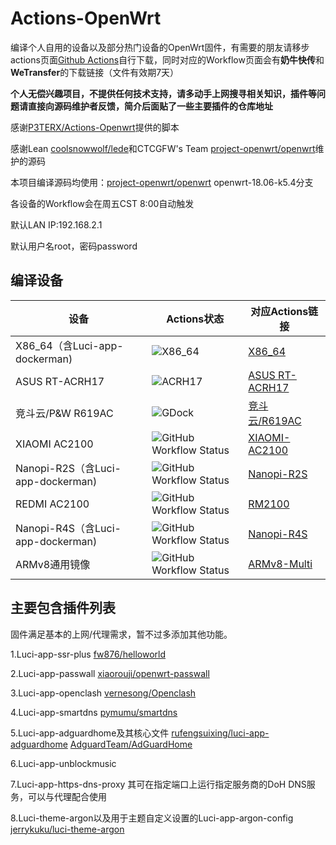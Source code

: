 # Actions-OpenWrt
编译个人自用的设备以及部分热门设备的OpenWrt固件，有需要的朋友请移步actions页面[Github Actions](https://github.com/stephensund/Openwrt-Actions/actions)自行下载，同时对应的Workflow页面会有**奶牛快传**和**WeTransfer**的下载链接（文件有效期7天）

**个人无偿兴趣项目，不提供任何技术支持，请多动手上网搜寻相关知识，插件等问题请直接向源码维护者反馈，简介后面贴了一些主要插件的仓库地址**

感谢[P3TERX/Actions-Openwrt](https://github.com/P3TERX/Actions-OpenWrt)提供的脚本

感谢Lean [coolsnowwolf/lede](https://github.com/coolsnowwolf/lede)和CTCGFW's Team [project-openwrt/openwrt](https://github.com/project-openwrt/openwrt)维护的源码

本项目编译源码均使用：[project-openwrt/openwrt](https://github.com/project-openwrt/openwrt) openwrt-18.06-k5.4分支

各设备的Workflow会在周五CST 8:00自动触发

默认LAN IP:192.168.2.1

默认用户名root，密码password

## 编译设备
|   设备   |  Actions状态  |  对应Actions链接  |
|  ----  |  ----  |  ----  |
|  X86_64（含Luci-app-dockerman)  | ![X86_64](https://img.shields.io/github/workflow/status/stephensund/Actions-OpenWrt/X86_64-Openwrt?style=flat-square) |  [X86_64](https://github.com/stephensund/Actions-OpenWrt/actions?query=workflow%3AX86_64-Openwrt)  |
|  ASUS RT-ACRH17  | ![ACRH17](https://img.shields.io/github/workflow/status/stephensund/Actions-OpenWrt/ACRH17-Openwrt?style=flat-square) |  [ASUS RT-ACRH17](https://github.com/stephensund/Actions-OpenWrt/actions?query=workflow%3AACRH17-Openwrt)  |
|  竞斗云/P&W R619AC  |  ![GDock](https://img.shields.io/github/workflow/status/stephensund/Actions-OpenWrt/GDock-OpenWrt?style=flat-square)  |  [竞斗云/R619AC](https://github.com/stephensund/Actions-OpenWrt/actions?query=workflow%3AGDock-OpenWrt)  |
|  XIAOMI AC2100  |  <img alt="GitHub Workflow Status" src="https://img.shields.io/github/workflow/status/stephensund/Actions-OpenWrt/XIAOMI-AC2100-Openwrt?style=flat-square">  |  [XIAOMI-AC2100](https://github.com/stephensund/Actions-OpenWrt/actions?query=workflow%3AXIAOMI-AC2100-Openwrt)  |
|  Nanopi-R2S（含Luci-app-dockerman)  |  <img alt="GitHub Workflow Status" src="https://img.shields.io/github/workflow/status/stephensund/Actions-OpenWrt/Nanopi-R2S-Openwrt?style=flat-square">  |  [Nanopi-R2S](https://github.com/stephensund/Actions-OpenWrt/actions?query=workflow%3ANanopi-R2S-Openwrt)  |
|  REDMI AC2100  |  <img alt="GitHub Workflow Status" src="https://img.shields.io/github/workflow/status/stephensund/Actions-OpenWrt/REDMI-AC2100-Openwrt?style=flat-square">  |  [RM2100](https://github.com/stephensund/Actions-OpenWrt/actions?query=workflow%3AREDMI-AC2100-Openwrt)  |
|  Nanopi-R4S（含Luci-app-dockerman)  |  <img alt="GitHub Workflow Status" src="https://img.shields.io/github/workflow/status/stephensund/Actions-OpenWrt/Nanopi-R4S-Openwrt?style=flat-square">  |  [Nanopi-R4S](https://github.com/stephensund/Actions-OpenWrt/actions?query=workflow%3ANanopi-R4S-Openwrt)  |
|  ARMv8通用镜像  |  <img alt="GitHub Workflow Status" src="https://img.shields.io/github/workflow/status/stephensund/Actions-OpenWrt/ARMv8-Multiplatform?style=flat-square">  |  [ARMv8-Multi](https://github.com/stephensund/Actions-OpenWrt/actions?query=workflow%3AARMv8-Multiplatform)  |

## 主要包含插件列表
固件满足基本的上网/代理需求，暂不过多添加其他功能。

1.Luci-app-ssr-plus [fw876/helloworld](https://github.com/fw876/helloworld)

2.Luci-app-passwall [xiaorouji/openwrt-passwall](https://github.com/xiaorouji/openwrt-passwall)

3.Luci-app-openclash [vernesong/Openclash](https://github.com/vernesong/OpenClash)

4.Luci-app-smartdns [pymumu/smartdns](https://github.com/pymumu/smartdns)

5.Luci-app-adguardhome及其核心文件 [rufengsuixing/luci-app-adguardhome](https://github.com/rufengsuixing/luci-app-adguardhome) [AdguardTeam/AdGuardHome](https://github.com/AdguardTeam/AdGuardHome)

6.Luci-app-unblockmusic

7.Luci-app-https-dns-proxy 其可在指定端口上运行指定服务商的DoH DNS服务，可以与代理配合使用

8.Luci-theme-argon以及用于主题自定义设置的Luci-app-argon-config [jerrykuku/luci-theme-argon](https://github.com/jerrykuku/luci-theme-argon)
